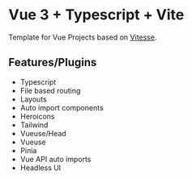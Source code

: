 # Vue 3 + Typescript + Vite

Template for Vue Projects based on [Vitesse](https://github.com/antfu/vitesse).

## Features/Plugins

- Typescript
- File based routing
- Layouts
- Auto import components
- Heroicons
- Tailwind
- Vueuse/Head
- Vueuse
- Pinia
- Vue API auto imports
- Headless UI
